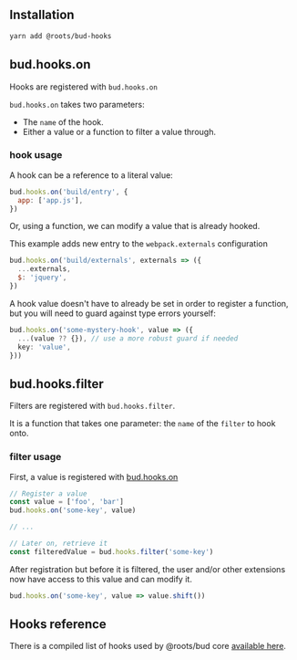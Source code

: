 ## Installation

```sh
yarn add @roots/bud-hooks
```

## bud.hooks.on

Hooks are registered with `bud.hooks.on`

`bud.hooks.on` takes two parameters:

- The `name` of the hook.
- Either a value or a function to filter a value through.

### hook usage

A hook can be a reference to a literal value:

```js
bud.hooks.on('build/entry', {
  app: ['app.js'],
})
```

Or, using a function, we can modify a value that is already hooked.

This example adds new entry to the `webpack.externals` configuration

```js
bud.hooks.on('build/externals', externals => ({
  ...externals,
  $: 'jquery',
})
```

A hook value doesn't have to already be set in order to register a function, but you will need to guard against type errors yourself:

```ts
bud.hooks.on('some-mystery-hook', value => ({
  ...(value ?? {}), // use a more robust guard if needed
  key: 'value',
}))
```

## bud.hooks.filter

Filters are registered with `bud.hooks.filter`.

It is a function that takes one parameter: the `name` of the `filter` to hook onto.

### filter usage

First, a value is registered with [bud.hooks.on](#hook-usage)

```js
// Register a value
const value = ['foo', 'bar']
bud.hooks.on('some-key', value)

// ...

// Later on, retrieve it
const filteredValue = bud.hooks.filter('some-key')
```

After registration but before it is filtered, the user and/or other extensions
now have access to this value and can modify it.

```js
bud.hooks.on('some-key', value => value.shift())
```

## Hooks reference

There is a compiled list of hooks used by @roots/bud core [available here](url:packages/@roots/bud-hooks/docs/hooks.md).
